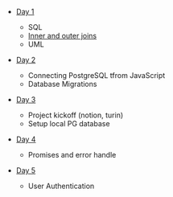 * [Day 1](/day_1)

  - SQL
  - [Inner and outer joins](https://blog.codinghorror.com/a-visual-explanation-of-sql-joins/)
  - UML

* [Day 2](4/day_2)
  
  - Connecting PostgreSQL tfrom JavaScript
  - Database Migrations

* [Day 3](/day_3)
  
  - Project kickoff (notion, turin)
  - Setup local PG database

* [Day 4](/day_4)
  
  - Promises and error handle

* [Day 5](/day_5)
  
  - User Authentication
